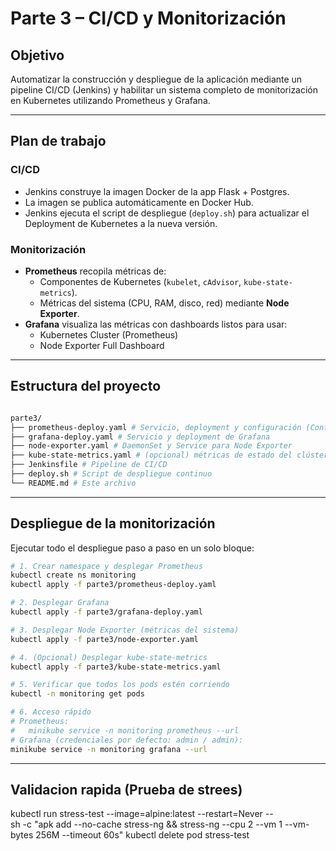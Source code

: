 # Parte 3 – CI/CD y Monitorización

## Objetivo
Automatizar la construcción y despliegue de la aplicación mediante un pipeline CI/CD (Jenkins) y habilitar un sistema completo de monitorización en Kubernetes utilizando Prometheus y Grafana.

---

## Plan de trabajo

### CI/CD
- Jenkins construye la imagen Docker de la app Flask + Postgres.  
- La imagen se publica automáticamente en Docker Hub.  
- Jenkins ejecuta el script de despliegue (`deploy.sh`) para actualizar el Deployment de Kubernetes a la nueva versión.

### Monitorización
- **Prometheus** recopila métricas de:
  - Componentes de Kubernetes (`kubelet`, `cAdvisor`, `kube-state-metrics`).
  - Métricas del sistema (CPU, RAM, disco, red) mediante **Node Exporter**.
- **Grafana** visualiza las métricas con dashboards listos para usar:
  - Kubernetes Cluster (Prometheus)
  - Node Exporter Full Dashboard

---

## Estructura del proyecto

```bash

parte3/
├── prometheus-deploy.yaml # Servicio, deployment y configuración (ConfigMap)
├── grafana-deploy.yaml # Servicio y deployment de Grafana
├── node-exporter.yaml # DaemonSet y Service para Node Exporter
├── kube-state-metrics.yaml # (opcional) métricas de estado del clúster
├── Jenkinsfile # Pipeline de CI/CD
├── deploy.sh # Script de despliegue continuo
└── README.md # Este archivo

```



---


## Despliegue de la monitorización

Ejecutar todo el despliegue paso a paso en un solo bloque:

```bash
# 1. Crear namespace y desplegar Prometheus
kubectl create ns monitoring
kubectl apply -f parte3/prometheus-deploy.yaml

# 2. Desplegar Grafana
kubectl apply -f parte3/grafana-deploy.yaml

# 3. Desplegar Node Exporter (métricas del sistema)
kubectl apply -f parte3/node-exporter.yaml

# 4. (Opcional) Desplegar kube-state-metrics
kubectl apply -f parte3/kube-state-metrics.yaml

# 5. Verificar que todos los pods estén corriendo
kubectl -n monitoring get pods

# 6. Acceso rápido
# Prometheus:
#   minikube service -n monitoring prometheus --url
# Grafana (credenciales por defecto: admin / admin):
minikube service -n monitoring grafana --url

```

---

## Validacion rapida (Prueba de strees)


kubectl run stress-test --image=alpine:latest --restart=Never -- \
  sh -c "apk add --no-cache stress-ng && stress-ng --cpu 2 --vm 1 --vm-bytes 256M --timeout 60s"
kubectl delete pod stress-test

